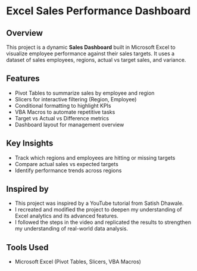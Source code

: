 # Excel Sales Performance Dashboard

##  Overview
This project is a dynamic **Sales Dashboard** built in Microsoft Excel to visualize employee performance against their sales targets. It uses a dataset of sales employees, regions, actual vs target sales, and variance.

##  Features
-  Pivot Tables to summarize sales by employee and region
-  Slicers for interactive filtering (Region, Employee)
-  Conditional formatting to highlight KPIs
-  VBA Macros to automate repetitive tasks
-  Target vs Actual vs Difference metrics
-  Dashboard layout for management overview

##  Key Insights
- Track which regions and employees are hitting or missing targets
- Compare actual sales vs expected targets
- Identify performance trends across regions


##  Inspired by
- This project was inspired by a YouTube tutorial from Satish Dhawale.
- I recreated and modified the project to deepen my understanding of Excel analytics and its advanced features.
- I followed the steps in the video and replicated the results to strengthen my understanding of real-world data analysis.

## Tools Used
- Microsoft Excel (Pivot Tables, Slicers, VBA Macros)
